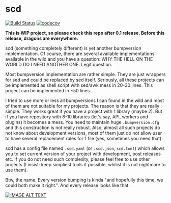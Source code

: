 # scd

[![Build Status](https://travis-ci.org/9seconds/scd.svg?branch=master)](https://travis-ci.org/9seconds/scd) [![codecov](https://codecov.io/gh/9seconds/scd/branch/master/graph/badge.svg)](https://codecov.io/gh/9seconds/scd)

**This is WIP project, so please check this repo after 0.1 release. Before
this release, dragons are everywhere.**

scd (something completely different) is yet another bumpversion
implementation. Of course, there are several available implementations
available in the wild and you have a question: WHY THE HELL ON THE WORLD
DO I NEED ANOTHER ONE. Legit question.

Most bumpversion implementation are rather simple. They are just
wrappers for sed and could be replaced by sed itself. Seriously, all
these projects can be implemented as shell script with sed/awk mess in
20-30 lines. This project can be implemented in ~50 lines.

I tried to use more or less all bumpversions I can found in the wild and
most of them are not suitable for my projects. The reason is that they
are really simple. They works great if you have a project with 1 library
(maybe 2). But if you have repository with 8-10 libraries (let's say,
API, workers and plugins) it becomes a mess. You need to maintain huge
``.bumpversion.cfg`` and this construction is not really robust. Also,
almost all such projects do not know about development versions, most of
them just do not allow user to have several replacement rules for 1 file
(yes, sometimes you need that).

scd has a config file named ``.scd.yaml`` (or ``.scd.json``,
``scd.toml``) which allows you to set current version of your project
with development, post releases etc. If you do not need such complexity,
please feel free to use other projects (I insist: keep simpliest tools
if possible, whilist it is not nightmare to use them).

Btw, the name. Every version bumping is kinda "and hopefully this time,
we could both make it right.". And every release looks like that:

[![IMAGE ALT TEXT](http://img.youtube.com/vi/FGK8IC-bGnU/0.jpg)](https://www.youtube.com/watch?v=FGK8IC-bGnU)
